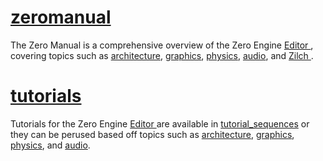 
 # [zeromanual](https://github.com/zeroengineteam/ZeroDocs/blob/master/zero_editor_documentation/zeromanual.markdown)
The Zero Manual is a comprehensive overview of the Zero Engine [ Editor ](https://github.com/zeroengineteam/ZeroDocs/blob/master/zero_editor_documentation/zeromanual/editor.markdown), covering topics such as [architecture](https://github.com/zeroengineteam/ZeroDocs/blob/master/zero_editor_documentation/zeromanual/architecture.markdown), [graphics](https://github.com/zeroengineteam/ZeroDocs/blob/master/zero_editor_documentation/zeromanual/graphics.markdown), [physics](https://github.com/zeroengineteam/ZeroDocs/blob/master/zero_editor_documentation/zeromanual/physics.markdown), [audio](https://github.com/zeroengineteam/ZeroDocs/blob/master/zero_editor_documentation/zeromanual/audio.markdown), and [ Zilch ](https://github.com/zeroengineteam/ZeroDocs/blob/master/zero_editor_documentation/zeromanual/zilch_in_zero.markdown).

 # [tutorials](https://github.com/zeroengineteam/ZeroDocs/blob/master/zero_editor_documentation/tutorials.markdown)
Tutorials for the Zero Engine [ Editor ](https://github.com/zeroengineteam/ZeroDocs/blob/master/zero_editor_documentation/tutorials/editor.markdown) are available in [tutorial_sequences](https://github.com/zeroengineteam/ZeroDocs/blob/master/zero_editor_documentation/tutorials/tutorial_sequences.markdown) or they can be perused based off topics such as [architecture](https://github.com/zeroengineteam/ZeroDocs/blob/master/zero_editor_documentation/tutorials/architecture.markdown), [graphics](https://github.com/zeroengineteam/ZeroDocs/blob/master/zero_editor_documentation/tutorials/graphics.markdown), [physics](https://github.com/zeroengineteam/ZeroDocs/blob/master/zero_editor_documentation/tutorials/physics.markdown), and [audio](https://github.com/zeroengineteam/ZeroDocs/blob/master/zero_editor_documentation/tutorials/audio.markdown). 

 